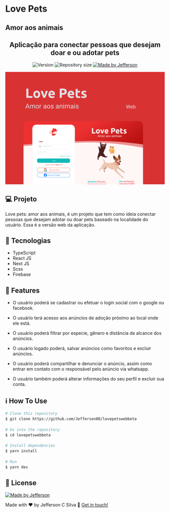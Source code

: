 # Love Pets
## Amor aos animais
<h2 align="center"> 
 Aplicação para conectar pessoas que desejam doar e ou adotar pets 
</h2>

<p align="center">
  <img alt="Version" src="https://img.shields.io/badge/version-1.0-brightgreen">
  <img alt="Repository size" src="https://img.shields.io/github/repo-size/Jefferson00/lovepetswebbeta">
  <a href="https://www.linkedin.com/in/jefferson-c-silva-aa1b7b1a9/">
    <img alt="Made by Jefferson" src="https://img.shields.io/badge/made%20by-Jefferson-blue">
  </a>
</p>

<p align="center">
  <img src=".github/preview.png">
</p>

## 💻 Projeto

Love pets: amor aos animais, é um projeto que tem como ideia conectar pessoas que desejam adotar ou doar pets baseado na localidade do usuário. Essa é a versão web da aplicação.

## 🚀 Tecnologias

- TypeScript
- React JS
- Next JS
- Scss
- Firebase

## 🚀 Features

- O usuário poderá se cadastrar ou efetuar o login social com o google ou facebook.

- O usuário terá acesso aos anúncios de adoção próximo ao local onde ele está.

- O usuário poderá filtrar por especie, gênero e distância de alcance dos anúncios.

- O usuário logado poderá, salvar anúncios como favoritos e excluir anúncios.

- O usuário poderá compartilhar e denunciar o anúncio, assim como entrar em contato com o responsável pelo anúncio via whatsapp.

- O usuário também poderá alterar informações do seu perfil e excluir sua conta.


## ℹ️ How To Use

```bash
# Clone this repository
$ git clone https://github.com/Jefferson00/lovepetswebbeta

# Go into the repository
$ cd lovepetswebbeta

# Install dependencies
$ yarn install

# Run
$ yarn dev

```

## 📝 License

<a href="/LICENSE">
    <img alt="Made by Jefferson" src="https://img.shields.io/badge/licence-MIT-blue">
 </a>

Made with ♥ by Jefferson C Silva :wave: [Get in touch!](https://www.linkedin.com/in/jefferson-c-silva)